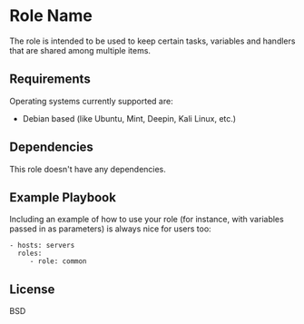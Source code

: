 Role Name
=========

The role is intended to be used to keep certain tasks, variables and handlers that are shared among multiple items.

Requirements
------------
Operating systems currently supported are:
- Debian based (like Ubuntu, Mint, Deepin, Kali Linux, etc.)

Dependencies
------------
This role doesn't have any dependencies.

Example Playbook
----------------

Including an example of how to use your role (for instance, with variables passed in as parameters) is always nice for users too:

    - hosts: servers
      roles:
         - role: common

License
-------

BSD

